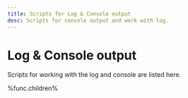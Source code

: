 ```yaml
---
title: Scripts for Log & Console output
desc: Scripts for console output and work with log.
---
```

# Log & Console output

Scripts for working with the log and console are listed here.

%func.children%
